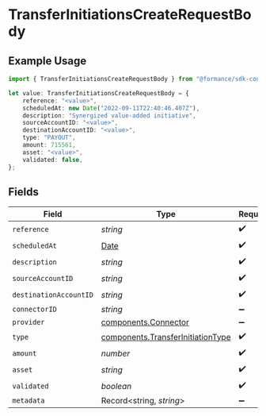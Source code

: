 # TransferInitiationsCreateRequestBody

## Example Usage

```typescript
import { TransferInitiationsCreateRequestBody } from "@formance/sdk-connectivity/models/operations";

let value: TransferInitiationsCreateRequestBody = {
    reference: "<value>",
    scheduledAt: new Date("2022-09-11T22:40:46.407Z"),
    description: "Synergized value-added initiative",
    sourceAccountID: "<value>",
    destinationAccountID: "<value>",
    type: "PAYOUT",
    amount: 715561,
    asset: "<value>",
    validated: false,
};
```

## Fields

| Field                                                                                         | Type                                                                                          | Required                                                                                      | Description                                                                                   |
| --------------------------------------------------------------------------------------------- | --------------------------------------------------------------------------------------------- | --------------------------------------------------------------------------------------------- | --------------------------------------------------------------------------------------------- |
| `reference`                                                                                   | *string*                                                                                      | :heavy_check_mark:                                                                            | N/A                                                                                           |
| `scheduledAt`                                                                                 | [Date](https://developer.mozilla.org/en-US/docs/Web/JavaScript/Reference/Global_Objects/Date) | :heavy_check_mark:                                                                            | N/A                                                                                           |
| `description`                                                                                 | *string*                                                                                      | :heavy_check_mark:                                                                            | N/A                                                                                           |
| `sourceAccountID`                                                                             | *string*                                                                                      | :heavy_check_mark:                                                                            | N/A                                                                                           |
| `destinationAccountID`                                                                        | *string*                                                                                      | :heavy_check_mark:                                                                            | N/A                                                                                           |
| `connectorID`                                                                                 | *string*                                                                                      | :heavy_minus_sign:                                                                            | N/A                                                                                           |
| `provider`                                                                                    | [components.Connector](../../models/components/connector.md)                                  | :heavy_minus_sign:                                                                            | N/A                                                                                           |
| `type`                                                                                        | [components.TransferInitiationType](../../models/components/transferinitiationtype.md)        | :heavy_check_mark:                                                                            | N/A                                                                                           |
| `amount`                                                                                      | *number*                                                                                      | :heavy_check_mark:                                                                            | N/A                                                                                           |
| `asset`                                                                                       | *string*                                                                                      | :heavy_check_mark:                                                                            | N/A                                                                                           |
| `validated`                                                                                   | *boolean*                                                                                     | :heavy_check_mark:                                                                            | N/A                                                                                           |
| `metadata`                                                                                    | Record<string, *string*>                                                                      | :heavy_minus_sign:                                                                            | N/A                                                                                           |